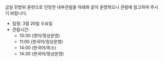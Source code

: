 금일 민방위 훈련으로 인정전 내부관람을 아래와 같이 운영하오니 관람에 참고하여 주시기 바랍니다.

- 일정: 3월 20일 수요일
- 관람시간:
  - 10:30 (영어/정상운영)
  - 11:00 (한국어/정상운영)
  - 14:00 (한국어/취소)
  - 14:30 (한국어/정상운영)